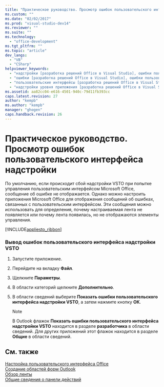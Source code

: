 ```yaml
---
title: "Практическое руководство. Просмотр ошибок пользовательского интерфейса надстройки"
ms.custom: ""
ms.date: "02/02/2017"
ms.prod: "visual-studio-dev14"
ms.reviewer: ""
ms.suite: ""
ms.technology: 
  - "office-development"
ms.tgt_pltfrm: ""
ms.topic: "article"
dev_langs: 
  - "VB"
  - "CSharp"
helpviewer_keywords: 
  - "надстройки [разработка решений Office в Visual Studio], ошибки пользовательского интерфейса"
  - "ошибки [разработка решений Office в Visual Studio], ошибки пользовательского интерфейса"
  - "пользовательские интерфейсы [разработка решений Office в Visual Studio], ошибки"
  - "надстройки уровня приложения [разработка решений Office в Visual Studio], ошибки пользовательского интерфейса"
ms.assetid: aa82cc04-e616-4501-940c-79d11fb393cc
caps.latest.revision: 27
author: "kempb"
ms.author: "kempb"
manager: "ghogen"
caps.handback.revision: 26
---
```

# Практическое руководство. Просмотр ошибок пользовательского интерфейса надстройки
  По умолчанию, если происходит сбой надстройки VSTO при попытке управления пользовательским интерфейсом Microsoft Office, сообщение об ошибке не отображается. Однако можно настроить приложения Microsoft Office для отображения сообщений об ошибках, связанных с пользовательским интерфейсом. Эти сообщения можно использовать для определения, почему настраиваемая лента не появляется или почему лента появилась, но не отображаются элементы управления.  
  
 [!INCLUDE[appliesto_ribbon](../vsto/includes/appliesto-ribbon-md.md)]  
  
### Вывод ошибок пользовательского интерфейса надстройки VSTO  
  
1.  Запустите приложение.  
  
2.  Перейдите на вкладку **Файл**.  
  
3.  Щелкните **Параметры**.  
  
4.  В области категорий щелкните **Дополнительно**.  
  
5.  В области сведений выберите **Показать ошибки пользовательского интерфейса надстройки VSTO**, а затем нажмите кнопку **ОК**.  
  
    > [!NOTE]  
    >  В Outlook флажок **Показать ошибки пользовательского интерфейса надстройки VSTO** находится в разделе **разработчика** в области сведений. Для других приложений этот флажок находится в разделе **Общие** в области сведений.  
  
## См. также  
 [Настройка пользовательского интерфейса Office](../vsto/office-ui-customization.md)   
 [Создание областей форм Outlook](../vsto/creating-outlook-form-regions.md)   
 [Обзор ленты](../vsto/ribbon-overview.md)   
 [Общие сведения о панели действий](../vsto/actions-pane-overview.md)  
  
  